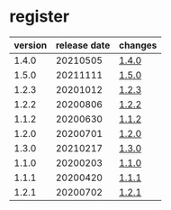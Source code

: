 # register

| version | release date |           changes            |
|---------|--------------|------------------------------|
| 1.4.0   | 20210505     | [1.4.0](./1.4.0-20210505.md) |
| 1.5.0   | 20211111     | [1.5.0](./1.5.0-20211111.md) |
| 1.2.3   | 20201012     | [1.2.3](./1.2.3-20201012.md) |
| 1.2.2   | 20200806     | [1.2.2](./1.2.2-20200806.md) |
| 1.1.2   | 20200630     | [1.1.2](./1.1.2-20200630.md) |
| 1.2.0   | 20200701     | [1.2.0](./1.2.0-20200701.md) |
| 1.3.0   | 20210217     | [1.3.0](./1.3.0-20210217.md) |
| 1.1.0   | 20200203     | [1.1.0](./1.1.0-20200203.md) |
| 1.1.1   | 20200420     | [1.1.1](./1.1.1-20200420.md) |
| 1.2.1   | 20200702     | [1.2.1](./1.2.1-20200702.md) |


